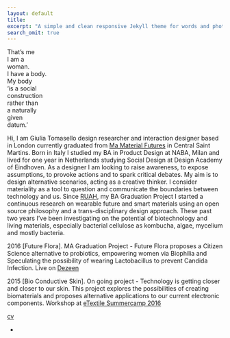 ```yaml
---
layout: default
title: 
excerpt: "A simple and clean responsive Jekyll theme for words and photos."
search_omit: true
---
```

That’s me  
I am a  
woman.  
I have a body.  
My body  
‘is a social  
construction  
rather than  
a naturally  
given  
datum.’  

Hi, I am Giulia Tomasello design researcher and interaction designer based in London 
currently graduated from [Ma Material Futures](http://www.mamaterialfutures.tumblr.com/) in Central Saint Martins.
Born in Italy I studied my BA in Product Design at NABA, Milan
and lived for one year in Netherlands 
studying Social Design at Design Academy of Eindhoven.
As a designer I am looking to raise awareness, to expose assumptions, 
to provoke actions and to spark critical debates. 
My aim is to design alternative scenarios, acting as a creative thinker. 
I consider materiality as a tool to question and communicate the boundaries 
between technology and us. 
Since [RUAH](http://blog.arduino.cc/2013/04/27/an-interactive-corset-teaching-you-how-to-breath/), my BA Graduation Project I started a continuous research on wearable future and smart materials using an open source philosophy and a trans-disciplinary design approach.
These past two years I’ve been investigating on the potential of biotechnology and living materials, especially bacterial cellulose as kombucha, algae, mycelium and mostly bacteria.


2016 [Future Flora]. MA Graduation Project - Future Flora proposes a Citizen Science alternative to probiotics, empowering women via Biophilia and Speculating the possibility of wearing Lactobacillus to prevent Candida Infection.
Live on [Dezeen](http://www.dezeen.com/2016/07/05/giulia-tomasello-future-flora-home-grown-sanitary-pad-central-saint-martins/#disqus_thread)

2015 [Bio Conductive Skin]. On going project - Technology is getting closer and closer to our skin. This project explores the possibilities of creating biomaterials and proposes alternative applications to our current electronic components.
Workshop at [eTextile Summercamp 2016](http://etextile-summercamp.org/2016/bio-textiles/)


[cv](http://issuu.com/giuliatomasello4/docs/cv_giulia_tomasello)

-



